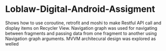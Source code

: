 # Loblaw-Digital-Android-Assigment

Shows how to use coroutine, retrofit and moshi to make  Restful API call and display items on Recycler View. Navigation graph was used  for navigating between fragments and passing data from one fragment to another using Navigation graph arguments. MVVM architecural design was explored as welled
